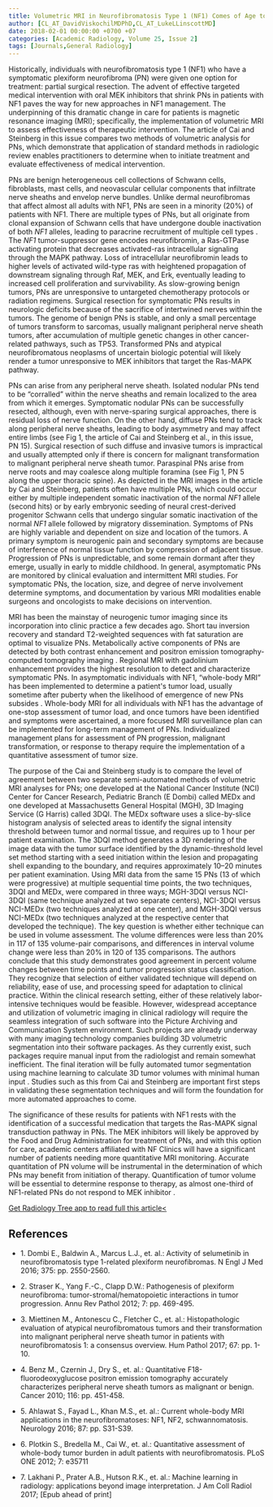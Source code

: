 ```yaml
---
title: Volumetric MRI in Neurofibromatosis Type 1 (NF1) Comes of Age to Help Determine Initiation and Monitoring of Targeted Therapies for Plexiform Neurofibromas
author: [CL_AT_DavidViskochilMDPhD,CL_AT_LukeLLinscottMD]
date: 2018-02-01 00:00:00 +0700 +07
categories: [Academic Radiology, Volume 25, Issue 2]
tags: [Journals,General Radiology]
---
```

Historically, individuals with neurofibromatosis type 1 (NF1) who have a symptomatic plexiform neurofibroma (PN) were given one option for treatment: partial surgical resection. The advent of effective targeted medical intervention with oral MEK inhibitors that shrink PNs in patients with NF1 paves the way for new approaches in NF1 management. The underpinning of this dramatic change in care for patients is magnetic resonance imaging (MRI); specifically, the implementation of volumetric MRI to assess effectiveness of therapeutic intervention. The article of Cai and Steinberg in this issue compares two methods of volumetric analysis for PNs, which demonstrate that application of standard methods in radiologic review enables practitioners to determine when to initiate treatment and evaluate effectiveness of medical intervention.

PNs are benign heterogeneous cell collections of Schwann cells, fibroblasts, mast cells, and neovascular cellular components that infiltrate nerve sheaths and envelop nerve bundles. Unlike dermal neurofibromas that affect almost all adults with NF1, PNs are seen in a minority (20%) of patients with NF1. There are multiple types of PNs, but all originate from clonal expansion of Schwann cells that have undergone double inactivation of both _NF1_ alleles, leading to paracrine recruitment of multiple cell types . The _NF1_ tumor-suppressor gene encodes neurofibromin, a Ras-GTPase activating protein that decreases activated-ras intracellular signaling through the MAPK pathway. Loss of intracellular neurofibromin leads to higher levels of activated wild-type ras with heightened propagation of downstream signaling through Raf, MEK, and Erk, eventually leading to increased cell proliferation and survivability. As slow-growing benign tumors, PNs are unresponsive to untargeted chemotherapy protocols or radiation regimens. Surgical resection for symptomatic PNs results in neurologic deficits because of the sacrifice of intertwined nerves within the tumors. The genome of benign PNs is stable, and only a small percentage of tumors transform to sarcomas, usually malignant peripheral nerve sheath tumors, after accumulation of multiple genetic changes in other cancer-related pathways, such as TP53. Transformed PNs and atypical neurofibromatous neoplasms of uncertain biologic potential will likely render a tumor unresponsive to MEK inhibitors that target the Ras-MAPK pathway.

PNs can arise from any peripheral nerve sheath. Isolated nodular PNs tend to be “corralled” within the nerve sheaths and remain localized to the area from which it emerges. Symptomatic nodular PNs can be successfully resected, although, even with nerve-sparing surgical approaches, there is residual loss of nerve function. On the other hand, diffuse PNs tend to track along peripheral nerve sheaths, leading to body asymmetry and may affect entire limbs (see Fig 1, the article of Cai and Steinberg et al., in this issue, PN 15). Surgical resection of such diffuse and invasive tumors is impractical and usually attempted only if there is concern for malignant transformation to malignant peripheral nerve sheath tumor. Paraspinal PNs arise from nerve roots and may coalesce along multiple foramina (see Fig 1, PN 5 along the upper thoracic spine). As depicted in the MRI images in the article by Cai and Steinberg, patients often have multiple PNs, which could occur either by multiple independent somatic inactivation of the normal _NF1_ allele (second hits) or by early embryonic seeding of neural crest-derived progenitor Schwann cells that undergo singular somatic inactivation of the normal _NF1_ allele followed by migratory dissemination. Symptoms of PNs are highly variable and dependent on size and location of the tumors. A primary symptom is neurogenic pain and secondary symptoms are because of interference of normal tissue function by compression of adjacent tissue. Progression of PNs is unpredictable, and some remain dormant after they emerge, usually in early to middle childhood. In general, asymptomatic PNs are monitored by clinical evaluation and intermittent MRI studies. For symptomatic PNs, the location, size, and degree of nerve involvement determine symptoms, and documentation by various MRI modalities enable surgeons and oncologists to make decisions on intervention.

MRI has been the mainstay of neurogenic tumor imaging since its incorporation into clinic practice a few decades ago. Short tau inversion recovery and standard T2-weighted sequences with fat saturation are optimal to visualize PNs. Metabolically active components of PNs are detected by both contrast enhancement and positron emission tomography-computed tomography imaging . Regional MRI with gadolinium enhancement provides the highest resolution to detect and characterize symptomatic PNs. In asymptomatic individuals with NF1, “whole-body MRI” has been implemented to determine a patient's tumor load, usually sometime after puberty when the likelihood of emergence of new PNs subsides . Whole-body MRI for all individuals with NF1 has the advantage of one-stop assessment of tumor load, and once tumors have been identified and symptoms were ascertained, a more focused MRI surveillance plan can be implemented for long-term management of PNs. Individualized management plans for assessment of PN progression, malignant transformation, or response to therapy require the implementation of a quantitative assessment of tumor size.

The purpose of the Cai and Steinberg study is to compare the level of agreement between two separate semi-automated methods of volumetric MRI analyses for PNs; one developed at the National Cancer Institute (NCI) Center for Cancer Research, Pediatric Branch (E Dombi) called MEDx and one developed at Massachusetts General Hospital (MGH), 3D Imaging Service (G Harris) called 3DQI. The MEDx software uses a slice-by-slice histogram analysis of selected areas to identify the signal intensity threshold between tumor and normal tissue, and requires up to 1 hour per patient examination. The 3DQI method generates a 3D rendering of the image data with the tumor surface identified by the dynamic-threshold level set method starting with a seed initiation within the lesion and propagating shell expanding to the boundary, and requires approximately 10–20 minutes per patient examination. Using MRI data from the same 15 PNs (13 of which were progressive) at multiple sequential time points, the two techniques, 3DQI and MEDx, were compared in three ways; MGH-3DQI versus NCI-3DQI (same technique analyzed at two separate centers), NCI-3DQI versus NCI-MEDx (two techniques analyzed at one center), and MGH-3DQI versus NCI-MEDx (two techniques analyzed at the respective center that developed the technique). The key question is whether either technique can be used in volume assessment. The volume differences were less than 20% in 117 of 135 volume-pair comparisons, and differences in interval volume change were less than 20% in 120 of 135 comparisons. The authors conclude that this study demonstrates good agreement in percent volume changes between time points and tumor progression status classification. They recognize that selection of either validated technique will depend on reliability, ease of use, and processing speed for adaptation to clinical practice. Within the clinical research setting, either of these relatively labor-intensive techniques would be feasible. However, widespread acceptance and utilization of volumetric imaging in clinical radiology will require the seamless integration of such software into the Picture Archiving and Communication System environment. Such projects are already underway with many imaging technology companies building 3D volumetric segmentation into their software packages. As they currently exist, such packages require manual input from the radiologist and remain somewhat inefficient. The final iteration will be fully automated tumor segmentation using machine learning to calculate 3D tumor volumes with minimal human input . Studies such as this from Cai and Steinberg are important first steps in validating these segmentation techniques and will form the foundation for more automated approaches to come.

The significance of these results for patients with NF1 rests with the identification of a successful medication that targets the Ras-MAPK signal transduction pathway in PNs. The MEK inhibitors will likely be approved by the Food and Drug Administration for treatment of PNs, and with this option for care, academic centers affiliated with NF Clinics will have a significant number of patients needing more quantitative MRI monitoring. Accurate quantitation of PN volume will be instrumental in the determination of which PNs may benefit from initiation of therapy. Quantification of tumor volume will be essential to determine response to therapy, as almost one-third of NF1-related PNs do not respond to MEK inhibitor .

[Get Radiology Tree app to read full this article<](https://clinicalpub.com/app)

## References

- 1\. Dombi E., Baldwin A., Marcus L.J., et. al.: Activity of selumetinib in neurofibromatosis type 1-related plexiform neurofibromas. N Engl J Med 2016; 375: pp. 2550-2560.


- 2\. Straser K., Yang F.-C., Clapp D.W.: Pathogenesis of plexiform neurofibroma: tumor-stromal/hematopoietic interactions in tumor progression. Annu Rev Pathol 2012; 7: pp. 469-495.


- 3\. Miettinen M., Antonescu C., Fletcher C., et. al.: Histopathologic evaluation of atypical neurofibromatous tumors and their transformation into malignant peripheral nerve sheath tumor in patients with neurofibromatosis 1: a consensus overview. Hum Pathol 2017; 67: pp. 1-10.


- 4\. Benz M., Czernin J., Dry S., et. al.: Quantitative F18-fluorodeoxyglucose positron emission tomography accurately characterizes peripheral nerve sheath tumors as malignant or benign. Cancer 2010; 116: pp. 451-458.


- 5\. Ahlawat S., Fayad L., Khan M.S., et. al.: Current whole-body MRI applications in the neurofibromatoses: NF1, NF2, schwannomatosis. Neurology 2016; 87: pp. S31-S39.


- 6\. Plotkin S., Bredella M., Cai W., et. al.: Quantitative assessment of whole-body tumor burden in adult patients with neurofibromatosis. PLoS ONE 2012; 7: e35711


- 7\. Lakhani P., Prater A.B., Hutson R.K., et. al.: Machine learning in radiology: applications beyond image interpretation. J Am Coll Radiol 2017; \[Epub ahead of print\]